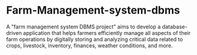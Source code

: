 # Farm-Management-system-dbms
A "farm management system DBMS project" aims to develop a database-driven application that helps farmers efficiently manage all aspects of their farm operations by digitally storing and analyzing critical data related to crops, livestock, inventory, finances, weather conditions, and more.
